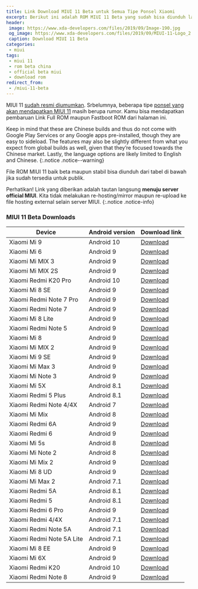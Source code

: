 ```yaml
---
title: Link Download MIUI 11 Beta untuk Semua Tipe Ponsel Xiaomi
excerpt: Berikut ini adalah ROM MIUI 11 Beta yang sudah bisa diunduh langsung
header:
 image: https://www.xda-developers.com/files/2019/09/Image-190.jpg
 og_image: https://www.xda-developers.com/files/2019/09/MIUI-11-Logo_2.jpg
 caption: Download MIUI 11 Beta
categories:
 - miui
tags:
 - miui 11
 - rom beta china
 - official beta miui
 - download rom
redirect_from:
 - /miui-11-beta
---
```

MIUI 11 [sudah resmi diumumkan](https://mi.knoacc.org/miui-11-fitur-jadwal-rilis-daftar-ponsel-redmi). Srbelumnya, beberapa tipe [ponsel yang akan mendapatkan MIUI 11](https://mi.knoacc.org/daftar-ponsel-xiaomi-dapat-udate-miui-11) masih berupa rumor. Kamu bisa mendapatkan pembaruan Link Full ROM maupun Fastboot ROM dari halaman ini. 

Keep in mind that these are Chinese builds and thus do not come with Google Play Services or any Google apps pre-installed, though they are easy to sideload. The features may also be slightly different from what you expect from global builds as well, given that they’re focused towards the Chinese market. Lastly, the language options are likely limited to English and Chinese.
{:.notice .notice--warning}

File ROM MIUI 11 baik beta maupun stabil bisa diunduh dari tabel di bawah jika sudah tersedia untuk publik.

Perhatikan! Link yang diberikan adalah tautan langsung **menuju server official MIUI**. Kita tidak melakukan re-hosting/mirror maupun re-upload ke file hosting external selain server MIUI.
{:.notice .notice-info}

### MIUI 11 Beta Downloads

<table class="table_black"><thead><tr><th>Device</th>
<th>Android version</th>
<th>Download link</th>
</tr></thead><tbody><tr><td>Xiaomi Mi 9</td>
<td>Android 10</td>
<td><a href="https://hugeota.d.miui.com/9.9.24/miui_CEPHEUS_9.9.24_b338eb5e70_10.0.zip">Download</a></td>
</tr><tr><td>Xiaomi Mi 6</td>
<td>Android 9</td>
<td><a href="http://bigota.d.miui.com/9.9.24/miui_MI6_9.9.24_1311e25b28_9.0.zip">Download</a></td>
</tr><tr><td>Xiaomi Mi MIX 3</td>
<td>Android 9</td>
<td><a href="https://hugeota.d.miui.com/9.9.24/miui_MIMIX3_9.9.24_575363c188_9.0.zip">Download</a></td>
</tr><tr><td>Xiaomi Mi MIX 2S</td>
<td>Android 9</td>
<td><a href="http://hugeota.d.miui.com/9.9.24/miui_MIMIX2S_9.9.24_5ae80577ef_9.0.zip">Download</a></td>
</tr><tr><td>Xiaomi Redmi K20 Pro</td>
<td>Android 10</td>
<td><a href="https://hugeota.d.miui.com/9.9.24/miui_RAPHAEL_9.9.24_f3c0dd09ee_10.0.zip">Download</a></td>
</tr><tr><td>Xiaomi Mi 8 SE</td>
<td>Android 9</td>
<td><a href="http://hugeota.d.miui.com/9.9.24/miui_MI8SE_9.9.24_84b193659d_9.0.zip">Download</a></td>
</tr><tr><td>Xiaomi Redmi Note</a> 7 Pro</td>
<td>Android 9</td>
<td><a href="https://hugeota.d.miui.com/9.9.24/miui_VIOLET_9.9.24_476f4ff814_9.0.zip">Download</a></td>
</tr><tr><td>Xiaomi Redmi Note 7</td>
<td>Android 9</td>
<td><a href="https://hugeota.d.miui.com/9.9.24/miui_LAVENDER_9.9.24_073da01cc7_9.0.zip">Download</a></td>
</tr><tr><td>Xiaomi Mi 8 Lite</td>
<td>Android 9</td>
<td><a href="https://bigota.d.miui.com/9.9.24/miui_MI8Lite_9.9.24_cbe8258b61_9.0.zip">Download</a></td>
</tr><tr><td>Xiaomi Redmi Note 5</a></td>
<td>Android 9</td>
<td><a href="http://bigota.d.miui.com/9.9.24/miui_HMNote5_9.9.24_32c933f9e7_9.0.zip">Download</a></td>
</tr><tr><td>Xiaomi Mi 8</td>
<td>Android 9</td>
<td><a href="https://hugeota.d.miui.com/9.9.24/miui_MI8_9.9.24_4d86fc4349_9.0.zip">Download</a></td>
</tr><tr><td>Xiaomi Mi MIX 2</td>
<td>Android 9</td>
<td><a href="http://bigota.d.miui.com/9.9.24/miui_MIMIX2_9.9.24_20b0f6bbb7_9.0.zip">Download</a></td>
</tr><tr><td>Xiaomi Mi 9 SE</td>
<td>Android 9</td>
<td><a href="http://bigota.d.miui.com/9.9.24/miui_GRUS_9.9.24_d0f95dc300_9.0.zip">Download</a></td>
</tr><tr><td>Xiaomi Mi Max 3</td>
<td>Android 9</td>
<td><a href="http://hugeota.d.miui.com/9.9.24/miui_MIMAX3_9.9.24_f7d2796dba_9.0.zip">Download</a></td>
</tr><tr><td>Xiaomi Mi Note 3</td>
<td>Android 9</td>
<td><a href="http://bigota.d.miui.com/9.9.24/miui_MINote3_9.9.24_e7c3ad4230_9.0.zip">Download</a></td>
</tr><tr><td>Xiaomi Mi 5X</td>
<td>Android 8.1</td>
<td><a href="http://bigota.d.miui.com/9.9.24/miui_MI5X_9.9.24_1eb3d75270_8.1.zip">Download</a></td>
</tr><tr><td>Xiaomi Redmi 5 Plus</td>
<td>Android 8.1</td>
<td><a href="http://bigota.d.miui.com/9.9.24/miui_HM5Plus_9.9.24_fd990c5b8d_8.1.zip">Download</a></td>
</tr><tr><td>Xiaomi Redmi Note 4/4X</td>
<td>Android 7</td>
<td><a href="http://bigota.d.miui.com/9.9.24/miui_HMNote4X_9.9.24_262d7134b6_7.0.zip">Download</a></td>
</tr><tr><td>Xiaomi Mi Mix</td>
<td>Android 8</td>
<td><a href="http://bigota.d.miui.com/9.9.24/miui_MIMIX_9.9.24_6709df3c5c_8.0.zip">Download</a></td>
</tr><tr><td>Xiaomi Redmi 6A</td>
<td>Android 9</td>
<td><a href="http://bigota.d.miui.com/9.9.24/miui_HM6A_9.9.24_44c8ff2bc8_9.0.zip">Download</a></td>
</tr><tr><td>Xiaomi Redmi 6</td>
<td>Android 9</td>
<td><a href="http://bigota.d.miui.com/9.9.24/miui_HM6_9.9.24_8fc21c8381_9.0.zip">Download</a></td>
</tr><tr><td>Xiaomi Mi 5s</td>
<td>Android 8</td>
<td><a href="http://bigota.d.miui.com/9.9.24/miui_MI5S_9.9.24_5cae3900e2_8.0.zip">Download</a></td>
</tr><tr><td>Xiaomi Mi Note 2</td>
<td>Android 8</td>
<td><a href="http://bigota.d.miui.com/9.9.24/miui_MINote2_9.9.24_f50d384394_8.0.zip">Download</a></td>
</tr><tr><td>Xiaomi Mi Mix 2</td>
<td>Android 9</td>
<td><a href="http://bigota.d.miui.com/9.9.24/miui_MIMIX2_9.9.24_20b0f6bbb7_9.0.zip">Download</a></td>
</tr><tr><td>Xiaomi Mi 8 UD</td>
<td>Android 9</td>
<td><a href="http://bigota.d.miui.com/9.9.24/miui_MI8UD_9.9.24_9846fc3fcb_9.0.zip">Download</a></td>
</tr><tr><td>Xiaomi Mi Max 2</td>
<td>Android 7.1</td>
<td><a href="http://bigota.d.miui.com/9.9.24/miui_MIMAX2_9.9.24_72196148d5_7.1.zip">Download</a></td>
</tr><tr><td>Xiaomi Redmi 5A</td>
<td>Android 8.1</td>
<td><a href="http://bigota.d.miui.com/9.9.24/miui_HM5A_9.9.24_eb224cf2db_8.1.zip">Download</a></td>
</tr><tr><td>Xiaomi Redmi 5</td>
<td>Android 8.1</td>
<td><a href="http://bigota.d.miui.com/9.9.24/miui_HM5_9.9.24_a4d4dda7a9_8.1.zip">Download</a></td>
</tr><tr><td>Xiaomi Redmi 6 Pro</td>
<td>Android 9</td>
<td><a href="http://bigota.d.miui.com/9.9.24/miui_HM6Pro_9.9.24_877e2f4d5c_9.0.zip">Download</a></td>
</tr><tr><td>Xiaomi Redmi 4/4X</td>
<td>Android 7.1</td>
<td><a href="http://bigota.d.miui.com/9.9.24/miui_HM4X_9.9.24_4008b63019_7.1.zip">Download</a></td>
</tr><tr><td>Xiaomi Redmi Note 5A</td>
<td>Android 7.1</td>
<td><a href="http://bigota.d.miui.com/9.9.24/miui_HMNote5A_9.9.24_07d0f4889f_7.1.zip">Download</a></td>
</tr><tr><td>Xiaomi Redmi Note 5A Lite</td>
<td>Android 7.1</td>
<td><a href="http://bigota.d.miui.com/9.9.24/miui_HMNote5ALITE_9.9.24_8c99d2f5c4_7.1.zip">Download</a></td>
</tr><tr><td>Xiaomi Mi 8 EE</td>
<td>Android 9</td>
<td><a href="http://bigota.d.miui.com/9.9.24/miui_MI8Explorer_9.9.24_97de2e87ef_9.0.zip">Download</a></td>
</tr><tr><td>Xiaomi Mi 6X</td>
<td>Android 9</td>
<td><a href="http://bigota.d.miui.com/9.9.24/miui_MI6X_9.9.24_5f546ea7b6_9.0.zip">Download</a></td>
</tr><tr><td>Xiaomi Redmi K20</td>
<td>Android 10</td>
<td><a href="http://bigota.d.miui.com/9.9.25/miui_DAVINCI_9.9.25_030918b882_10.0.zip">Download</a></td>
</tr><tr><td>Xiaomi Redmi Note 8</td>
<td>Android 9</td>
<td><a href="https://bigota.d.miui.com/9.9.25/miui_BEGONIA_9.9.25_63b9ff3ba0_9.0.zip">Download</a></td>
</tr></tbody></table>

